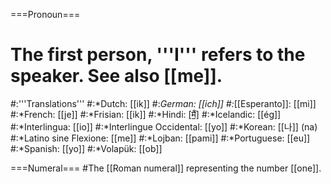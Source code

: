 ===Pronoun===
# The first person, '''I''' refers to the speaker. See also [[me]].
#:'''Translations'''
#:*Dutch: [[ik]]
#:*German: [[ich]]
#:*[[Esperanto]]: [[mi]]
#:*French: [[je]]
#:*Frisian: [[ik]]
#:*Hindi: [[मैं]](mai.n)
#:*Icelandic: [[ég]]
#:*Interlingua: [[io]]
#:*Interlingue Occidental: [[yo]]
#:*Korean: [[나]] (na)
#:*Latino sine Flexione: [[me]]
#:*Lojban: [[pami]]
#:*Portuguese: [[eu]]
#:*Spanish: [[yo]]
#:*Volapük: [[ob]]

===Numeral===
#The [[Roman numeral]] representing the number [[one]].